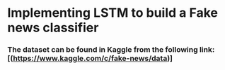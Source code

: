 # Implementing LSTM to build a Fake news classifier
### The dataset can be found in Kaggle from the following link: [(https://www.kaggle.com/c/fake-news/data)]
